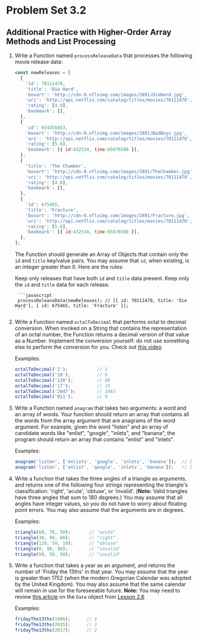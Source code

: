 # Problem Set 3.2
## Additional Practice with Higher-Order Array Methods and List Processing

1. Write a Function named `processReleaseData` that processes the following movie release data:

      ```javascript
      const newReleases = [
        {
          'id': 70111470,
          'title': 'Die Hard',
          'boxart': 'http://cdn-0.nflximg.com/images/2891/DieHard.jpg',
          'uri': 'http://api.netflix.com/catalog/titles/movies/70111470',
          'rating': [4.0],
          'bookmark': [],
        },
        {
          'id': 654356453,
          'boxart': 'http://cdn-0.nflximg.com/images/2891/BadBoys.jpg',
          'uri': 'http://api.netflix.com/catalog/titles/movies/70111470',
          'rating': [5.0],
          'bookmark': [{ id:432534, time:65876586 }],
        },
        {
          'title': 'The Chamber',
          'boxart': 'http://cdn-0.nflximg.com/images/2891/TheChamber.jpg',
          'uri': 'http://api.netflix.com/catalog/titles/movies/70111470',
          'rating': [4.0],
          'bookmark': [],
        },
        {
          'id': 675465,
          'title': 'Fracture',
          'boxart': 'http://cdn-0.nflximg.com/images/2891/Fracture.jpg',
          'uri': 'http://api.netflix.com/catalog/titles/movies/70111470',
          'rating': [5.0],
          'bookmark': [{ id:432534, time:65876586 }],
        },
      ];
      ```
    The Function should generate an Array of Objects that contain only the `id` and `title` key/value pairs. You may assume that `id`, when existing, is an integer greater than 0. Here are the rules:

    Keep only releases that have both `id` and `title` data present.
    Keep only the `id` and `title` data for each release.

        ```javascript
        processReleaseData(newReleases); // [{ id: 70111470, title: 'Die Hard'}, { id: 675465, title: 'Fracture' }];
        ```

2. Write a Function named `octalToDecimal` that performs octal to decimal conversion. When invoked on a String that contains the representation of an octal number, the Function returns a decimal version of that value as a Number. Implement the conversion yourself: do not use something else to perform the conversion for you. Check out [this video](https://www.youtube.com/watch?v=YCM2JReWS10)

      Examples:
      ```javascript
      octalToDecimal('1');           // 1
      octalToDecimal('10');          // 8
      octalToDecimal('130');         // 88
      octalToDecimal('17');          // 15
      octalToDecimal('2047');        // 1063
      octalToDecimal('011');         // 9
      ```

3. Write a Function named `anagram` that takes two arguments: a word and an array of words. Your function should return an array that contains all the words from the array argument that are anagrams of the word argument. For example, given the word "listen" and an array of candidate words like "enlist", "google", "inlets", and "banana", the program should return an array that contains "enlist" and "inlets".

      Examples:
      ```javascript
      anagram('listen', ['enlists', 'google', 'inlets', 'banana']);  // [ "inlets" ]
      anagram('listen', ['enlist', 'google', 'inlets', 'banana']);   // [ "enlist", "inlets" ]
      ```

4. Write a function that takes the three angles of a triangle as arguments, and returns one of the following four strings representing the triangle's classification: 'right', 'acute', 'obtuse', or 'invalid'. (**Note:** Valid triangles have three angles that sum to 180 degrees.) You may assume that all angles have integer values, so you do not have to worry about floating point errors. You may also assume that the arguments are in degrees.

      Examples:
      ```javascript
      triangle(60, 70, 50);       // "acute"
      triangle(30, 90, 60);       // "right"
      triangle(120, 50, 10);      // "obtuse"
      triangle(0, 90, 90);        // "invalid"
      triangle(50, 50, 50);       // "invalid"
      ```

5. Write a function that takes a year as an argument, and returns the number of 'Friday the 13ths' in that year. You may assume that the year is greater than 1752 (when the modern Gregorian Calendar was adopted by the United Kingdom). You may also assume that the same calendar will remain in use for the foreseeable future. **Note:** You may need to review [this article](https://www.digitalocean.com/community/tutorials/understanding-date-and-time-in-javascript) on the `Date` object from [Lesson 2.6](https://github.com/The-Marcy-Lab-School/se-unit-2/tree/master/lesson-6-objects)

      Examples:
      ```javascript
      fridayThe13ths(1986);      // 1
      fridayThe13ths(2015);      // 3
      fridayThe13ths(2017);      // 2
      ```


